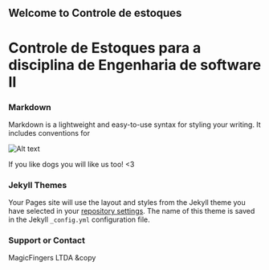 ## Welcome to Controle de estoques

# Controle de Estoques para a disciplina de Engenharia de software II

### Markdown

Markdown is a lightweight and easy-to-use syntax for styling your writing. It includes conventions for

![Alt text](https://www.healthypawspetinsurance.com/Images/V3/DogAndPuppyInsurance/Dog_CTA_Desktop_HeroImage.jpg)

If you like dogs you will like us too! <3

### Jekyll Themes

Your Pages site will use the layout and styles from the Jekyll theme you have selected in your [repository settings](https://github.com/TheMagicFingers/Controle-de-estoque/settings). The name of this theme is saved in the Jekyll `_config.yml` configuration file.

### Support or Contact

MagicFingers LTDA &copy

